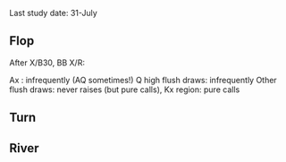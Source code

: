 Last study date: 31-July

## Flop

After X/B30, BB X/R:

Ax : infrequently  (AQ sometimes!)
Q high flush draws: infrequently
Other flush draws: never raises (but pure calls),
Kx region: pure calls


## Turn

## River
